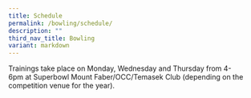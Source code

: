 ```yaml
---
title: Schedule
permalink: /bowling/schedule/
description: ""
third_nav_title: Bowling
variant: markdown
---
```

Trainings take place on Monday, Wednesday and Thursday from 4-6pm at Superbowl Mount Faber/OCC/Temasek Club (depending on the competition venue for the year).